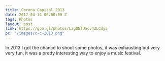 ```yaml
---
title: Corona Capital 2013
date: 2017-04-14 00:00:00 Z
tags: Photos
layout: post
link: https://goo.gl/photos/LzgDNfU5cv4ZLCdy5
pc: "/images/c-c-2013.png"
---
```


In 2013 I got the chance to shoot some photos, it was exhausting but very very fun, it was a pretty interesting way to enjoy a music festival.

